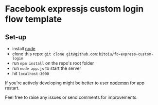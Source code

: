 # Facebook expressjs custom login flow template

## Set-up

* install [node](http://nodejs.org/)
* clone this repo: `git clone git@github.com:bitoiu/fb-express-custom-login`
* run `npm install` on the repo's root folder
* run `node app.js` to start the server
* hit `localhost:3000`

If you're actively developing might be better to user [nodemon](https://github.com/remy/nodemon) for app restart.

Feel free to raise any issues or send comments for improvements.

